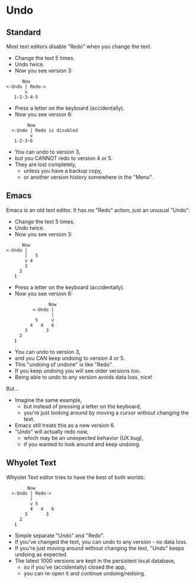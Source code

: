 # Undo

## Standard

Most text editors disable "Redo" when you change the text:

* Change the text 5 times.
* Undo twice.
* Now you see version 3:

```
      Now
<-Undo | Redo->
       v
   1-2-3-4-5
```

* Press a letter on the keyboard (accidentally).
* Now you see version 6:

```
        Now
  <-Undo | Redo is disabled
         v
   1-2-3-6
```

* You can undo to version 3,
* but you CANNOT redo to version 4 or 5.
* They are lost completely,
  * unless you have a backup copy,
  * or another version history somewhere in the "Menu".

## Emacs

Emacs is an old text editor. It has no "Redo" action, just an unusual "Undo":

* Change the text 5 times.
* Undo twice.
* Now you see version 3:

```
      Now
<-Undo |
       |   5
       v 4
       3
     2
   1
```

* Press a letter on the keyboard (accidentally).
* Now you see version 6:

```
                Now
          <-Undo |
                 |
           5     v
         4   4   6
       3       3
     2
   1
```

* You can undo to version 3,
* and you CAN keep undoing to version 4 or 5.
* This "undoing of undone" is like "Redo".
* If you keep undoing you will see older versions too.
* Being able to undo to any version avoids data loss, nice!

But...
* Imagine the same example,
  * but instead of pressing a letter on the keyboard,
  * you're just looking around by moving a cursor without changing the text.
* Emacs still treats this as a new version 6.
* "Undo" will actually redo now,
  * which may be an unexpected behavior (UX bug),
  * if you wanted to look around and keep undoing.

## Whyolet Text

Whyolet Text editor tries to have the best of both worlds:

```
        Now
  <-Undo | Redo->
         |
         v 5
         4   4   6
       3       3
     2
   1
```

* Simple separate "Undo" and "Redo".
* If you've changed the text, you can undo to any version - no data loss.
* If you're just moving around without changing the text, "Undo" keeps undoing as expected.
* The latest 1000 versions are kept in the persistent local database,
  * so if you've (accidentally) closed the app,
  * you can re-open it and continue undoing/redoing.
